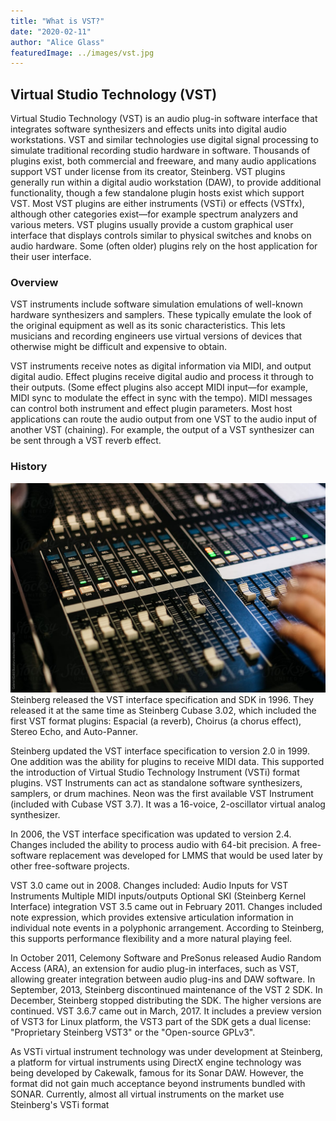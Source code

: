 ```yaml
---
title: "What is VST?"
date: "2020-02-11"
author: "Alice Glass"
featuredImage: ../images/vst.jpg
---
```


## Virtual Studio Technology (VST) 
Virtual Studio Technology (VST) is an audio plug-in software interface that integrates software synthesizers and effects units into digital audio workstations. VST and similar technologies use digital signal processing to simulate traditional recording studio hardware in software. Thousands of plugins exist, both commercial and freeware, and many audio applications support VST under license from its creator, Steinberg.
VST plugins generally run within a digital audio workstation (DAW), to provide additional functionality, though a few standalone plugin hosts exist which support VST. Most VST plugins are either instruments (VSTi) or effects (VSTfx), although other categories exist—for example spectrum analyzers and various meters. VST plugins usually provide a custom graphical user interface that displays controls similar to physical switches and knobs on audio hardware. Some (often older) plugins rely on the host application for their user interface.

### Overview

VST instruments include software simulation emulations of well-known hardware synthesizers and samplers. These typically emulate the look of the original equipment as well as its sonic characteristics. This lets musicians and recording engineers use virtual versions of devices that otherwise might be difficult and expensive to obtain.

VST instruments receive notes as digital information via MIDI, and output digital audio. Effect plugins receive digital audio and process it through to their outputs. (Some effect plugins also accept MIDI input—for example, MIDI sync to modulate the effect in sync with the tempo). MIDI messages can control both instrument and effect plugin parameters. Most host applications can route the audio output from one VST to the audio input of another VST (chaining). For example, the output of a VST synthesizer can be sent through a VST reverb effect.

### History

![history](../images/vsthistory.jpg)
Steinberg released the VST interface specification and SDK in 1996. They released it at the same time as Steinberg Cubase 3.02, which included the first VST format plugins: Espacial (a reverb), Choirus (a chorus effect), Stereo Echo, and Auto-Panner.

Steinberg updated the VST interface specification to version 2.0 in 1999. One addition was the ability for plugins to receive MIDI data. This supported the introduction of Virtual Studio Technology Instrument (VSTi) format plugins. VST Instruments can act as standalone software synthesizers, samplers, or drum machines.
Neon was the first available VST Instrument (included with Cubase VST 3.7). It was a 16-voice, 2-oscillator virtual analog synthesizer.

In 2006, the VST interface specification was updated to version 2.4. Changes included the ability to process audio with 64-bit precision. A free-software replacement was developed for LMMS that would be used later by other free-software projects.

VST 3.0 came out in 2008. Changes included:
Audio Inputs for VST Instruments
Multiple MIDI inputs/outputs
Optional SKI (Steinberg Kernel Interface) integration
VST 3.5 came out in February 2011. Changes included note expression, which provides extensive articulation information in individual note events in a polyphonic arrangement. According to Steinberg, this supports performance flexibility and a more natural playing feel.

In October 2011, Celemony Software and PreSonus released Audio Random Access (ARA), an extension for audio plug-in interfaces, such as VST, allowing greater integration between audio plug-ins and DAW software.
In September, 2013, Steinberg discontinued maintenance of the VST 2 SDK. In December, Steinberg stopped distributing the SDK. The higher versions are continued.
VST 3.6.7 came out in March, 2017. It includes a preview version of VST3 for Linux platform, the VST3 part of the SDK gets a dual license: "Proprietary Steinberg VST3" or the "Open-source GPLv3".

As VSTi virtual instrument technology was under development at Steinberg, a platform for virtual instruments using DirectX engine technology was being developed by Cakewalk, famous for its Sonar DAW. However, the format did not gain much acceptance beyond instruments bundled with SONAR. Currently, almost all virtual instruments on the market use Steinberg's VSTi format